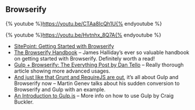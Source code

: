 ## Browserify

{% youtube %}https://youtu.be/CTAa8IcQh1U{% endyoutube %}

{% youtube %}https://youtu.be/Hvtnhx_8Q7A{% endyoutube %}

* [SitePoint: Getting Started with Browserify](https://www.sitepoint.com/getting-started-browserify/)
* [The Browserify Handbook](https://github.com/substack/browserify-handbook) – James Halliday’s ever so valuable handbook on getting started with Browserify. Definitely worth a read!
* [Gulp + Browserify: The Everything Post by Dan Tello](http://viget.com/extend/gulp-browserify-starter-faq) – Really thorough article showing more advanced usages.
* [And just like that Grunt and RequireJS are out](http://www.100percentjs.com/just-like-grunt-gulp-browserify-now/), it’s all about Gulp and Browserify now – Martin Genev talks about his sudden conversion to Browserify and Gulp with an example.
* [An Introduction to Gulp.js](https://www.sitepoint.com/introduction-gulp-js/) – More info on how to use Gulp by Craig Buckler.
